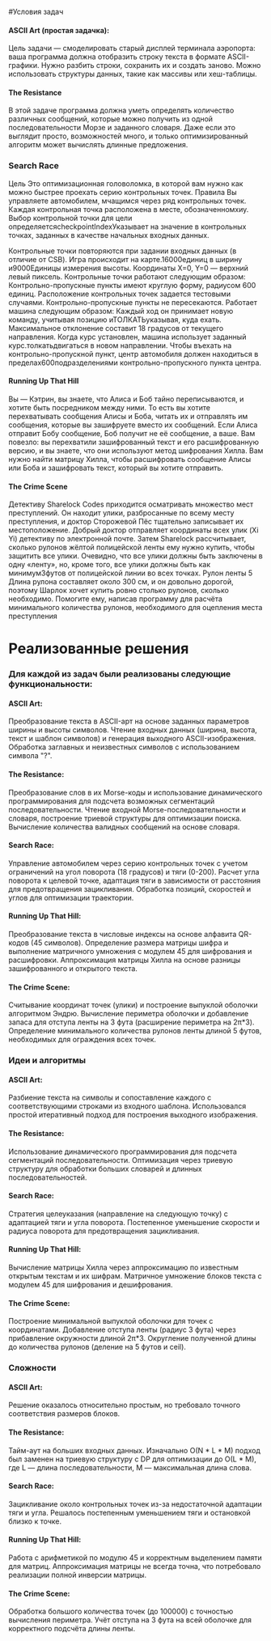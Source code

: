 #Условия задач
#### ASCII Art (простая задачка):
Цель задачи — смоделировать старый дисплей терминала аэропорта: ваша программа должна отобразить строку текста в формате ASCII-графики.
Нужно разбить строки, сохранить их и создать заново. Можно использовать структуры данных, такие как массивы или хеш-таблицы.

#### The Resistance
В этой задаче программа должна уметь определять количество различных сообщений, которые можно получить из одной последовательности Морзе и заданного словаря. Даже если это выглядит просто, возможностей много, и только оптимизированный алгоритм может вычислять длинные предложения.

### Search Race
  Цель
Это оптимизационная головоломка, в которой вам нужно как можно быстрее проехать серию контрольных точек.
 	Правила
Вы управляете автомобилем, мчащимся через ряд контрольных точек. Каждая контрольная точка расположена в месте, обозначенномхиу. Выбор контрольной точки для цели определяетсяcheckpointIndexУказывает на значение в контрольных точках, заданных в качестве начальных входных данных.

Контрольные точки повторяются при задании входных данных (в отличие от CSB).
Игра происходит на карте.16000единиц в ширину и9000Единицы измерения высоты. Координаты X=0, Y=0 — верхний левый пиксель.
Контрольные точки работают следующим образом:
Контрольно-пропускные пункты имеют круглую форму, радиусом 600 единиц.
Расположение контрольных точек задается тестовыми случаями.
Контрольно-пропускные пункты не пересекаются.
Работает машина следующим образом:
Каждый ход он принимает новую команду, учитывая позицию иТОЛКАТЬуказывая, куда ехать.
Максимальное отклонение составит 18 градусов от текущего направления.
Когда курс установлен, машина использует заданный курс.толкатьдвигаться в новом направлении.
Чтобы въехать на контрольно-пропускной пункт, центр автомобиля должен находиться в пределах600подразделениями контрольно-пропускного пункта центра.

#### Running Up That Hill
Вы — Кэтрин, вы знаете, что Алиса и Боб тайно переписываются, и хотите быть посредником между ними. То есть вы хотите перехватывать сообщения Алисы и Боба, читать их и отправлять им сообщения, которые вы зашифруете вместо их сообщений. Если Алиса отправит Бобу сообщение, Боб получит не её сообщение, а ваше.
Вам повезло: вы перехватили зашифрованный текст и его расшифрованную версию, и вы знаете, что они используют метод шифрования Хилла.
Вам нужно найти матрицу Хилла, чтобы расшифровать сообщение Алисы или Боба и зашифровать текст, который вы хотите отправить.

#### The Crime Scene
Детективу Sharelock Codes приходится осматривать множество мест преступлений. Он находит улики, разбросанные по всему месту преступления, и доктор Сторожевой Пёс тщательно записывает их местоположение.
Добрый доктор отправляет координаты всех улик (Xi Yi) детективу по электронной почте. Затем Sharelock рассчитывает, сколько рулонов жёлтой полицейской ленты ему нужно купить, чтобы защитить все улики.
Очевидно, что все улики должны быть заключены в одну «ленту», но, кроме того, все улики должны быть как минимум3футов от полицейской линии во всех точках.
Рулон ленты 5 Длина рулона составляет около 300 см, и он довольно дорогой, поэтому Шарлок хочет купить ровно столько рулонов, сколько необходимо. Помогите ему, написав программу для расчёта минимального количества рулонов, необходимого для оцепления места преступления

# Реализованные решения

### Для каждой из задач были реализованы следующие функциональности:

#### ASCII Art:
Преобразование текста в ASCII-арт на основе заданных параметров ширины и высоты символов.
Чтение входных данных (ширина, высота, текст и шаблон символов) и генерация выходного ASCII-изображения.
Обработка заглавных и неизвестных символов с использованием символа "?".

#### The Resistance:
Преобразование слов в их Morse-коды и использование динамического программирования для подсчета возможных сегментаций последовательности.
Чтение входной Morse-последовательности и словаря, построение триевой структуры для оптимизации поиска.
Вычисление количества валидных сообщений на основе словаря.

#### Search Race:
Управление автомобилем через серию контрольных точек с учетом ограничений на угол поворота (18 градусов) и тяги (0-200).
Расчет угла поворота к целевой точке, адаптация тяги в зависимости от расстояния для предотвращения зацикливания.
Обработка позиций, скоростей и углов для оптимизации траектории.

#### Running Up That Hill:
Преобразование текста в числовые индексы на основе алфавита QR-кодов (45 символов).
Определение размера матрицы шифра и выполнение матричного умножения с модулем 45 для шифрования и расшифровки.
Аппроксимация матрицы Хилла на основе разницы зашифрованного и открытого текста.

#### The Crime Scene:
Считывание координат точек (улики) и построение выпуклой оболочки алгоритмом Эндрю.
Вычисление периметра оболочки и добавление запаса для отступа ленты на 3 фута (расширение периметра на 2π*3).
Определение минимального количества рулонов ленты длиной 5 футов, необходимых для ограждения всех точек.

### Идеи и алгоритмы

#### ASCII Art:
Разбиение текста на символы и сопоставление каждого с соответствующими строками из входного шаблона.
Использовался простой итеративный подход для построения выходного изображения.

#### The Resistance:
Использование динамического программирования для подсчета сегментаций последовательности.
Оптимизация через триевую структуру для обработки больших словарей и длинных последовательностей.

#### Search Race:
Стратегия целеуказания (направление на следующую точку) с адаптацией тяги и угла поворота.
Постепенное уменьшение скорости и радиуса поворота для предотвращения зацикливания.

#### Running Up That Hill:
Вычисление матрицы Хилла через аппроксимацию по известным открытым текстам и их шифрам.
Матричное умножение блоков текста с модулем 45 для шифрования и дешифрования.

#### The Crime Scene:
Построение минимальной выпуклой оболочки для точек с координатами.
Добавление отступа ленты (радиус 3 фута) через прибавление окружности длиной 2π*3.
Округление полученной длины до количества рулонов (деление на 5 футов и ceil).

### Сложности

#### ASCII Art:
Решение оказалось относительно простым, но требовало точного соответствия размеров блоков.

#### The Resistance:
Тайм-аут на больших входных данных.
Изначально O(N * L * M) подход был заменен на триевую структуру с DP для оптимизации до O(L * M), где L — длина последовательности, M — максимальная длина слова.

#### Search Race:
Зацикливание около контрольных точек из-за недостаточной адаптации тяги и угла.
Решалось постепенным уменьшением тяги и остановкой близко к точке.

#### Running Up That Hill:
Работа с арифметикой по модулю 45 и корректным выделением памяти для матриц.
Аппроксимация матрицы не всегда точна, что потребовало реализации полной инверсии матрицы.

#### The Crime Scene:
Обработка большого количества точек (до 100000) с точностью вычисления периметра.
Учёт отступа на 3 фута на всей оболочке для корректного подсчёта длины ленты.
